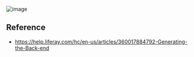 ![image](https://github.com/Tim-Cao/pitot/blob/master/application-layers.png)

## Reference

- https://help.liferay.com/hc/en-us/articles/360017884792-Generating-the-Back-end
